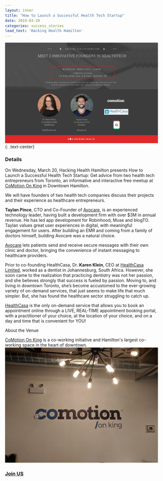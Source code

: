 ```yaml
---
layout: inner
title: "How to Launch a Successful Health Tech Startup"
date: 2019-03-20
categories: success_stories
lead_text: 'Hacking Health Hamilton'
---
```


![Lauren](/img/2019-03-20/meetup_banner.png)
{: .text-center}

### Details
On Wednesday, March 20, Hacking Health Hamilton presents How to Launch a Successful Health Tech Startup: Get advice from two health tech entrepreneurs from Toronto, an informative and interactive free meetup at [CoMotion On King](http://www.comotiongroup.ca/comotion-on-king/) in Downtown Hamilton.

We will have founders of two health tech companies discuss their projects and their experience as healthcare entrepreneurs.

**Taylan Pince**, CTO and Co-Founder of [Avocare](https://avocare.ca/), is an experienced technology leader, having built a development firm with over $3M in annual revenue. He has led app development for Robinhood, Muse and blogTO. Taylan values great user experiences in digital, with meaningful engagement for users. After building an EMR and coming from a family of doctors himself, building Avocare was a natural choice.

[Avocare](www.avocare.ca) lets patients send and receive secure messages with their own clinic and doctor, bringing the convenience of instant messaging to healthcare providers.

Prior to co-founding HealthCasa, Dr. **Karen Klein**, CEO at [HealthCasa Limited](https://www.healthcasa.com/), worked as a dentist in Johannesburg, South Africa. However, she soon came to the realization that practicing dentistry was not her passion, and she believes strongly that success is fueled by passion. Moving to, and living in downtown Toronto, she’s become accustomed to the ever-growing variety of on-demand services, that just seems to make life that much simpler. But, she has found the healthcare sector struggling to catch up.

[HealthCasa](www.healthcasa.com) is the only on-demand service that allows you to book an appointment online through a LIVE, REAL-TIME appointment booking portal, with a practitioner of your choice, at the location of your choice, and on a day and time that is convenient for YOU!

About the Venue

[CoMotion On King](http://www.comotiongroup.ca/comotion-on-king/) is a co-working initiative and Hamilton's largest co-working space in the heart of downtown.
![Lauren](/img/2019-03-20/comotion_on_king.png)

### [Join US](https://www.meetup.com/Hacking-Health-Hamilton/events/259285201/) 
